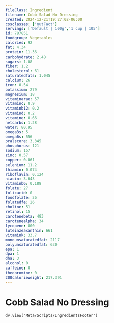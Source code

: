 ```yaml
---
fileClass: Ingredient
filename: Cobb Salad No Dressing
created: 2024-12-21T19:27:02-06:00
cssclasses: ['nutFact']
servings: ['Default | 100g','1 cup | 105']
id: 787851
foodgroup: Vegetables
calories: 92
fat: 4.34
protein: 11.36
carbohydrate: 2.48
sugars: 1.08
fiber: 1.2
cholesterol: 61
saturatedfats: 1.045
calcium: 26
iron: 0.54
potassium: 279
magnesium: 18
vitaminarae: 57
vitaminc: 8.9
vitaminb12: 0.2
vitamind: 0.2
vitamine: 0.66
netcarbs: 1.28
water: 80.95
omega3s: 5
omega6s: 556
pralscore: 3.345
phosphorus: 121
sodium: 157
zinc: 0.57
copper: 0.061
selenium: 11.2
thiamin: 0.074
riboflavin: 0.124
niacin: 3.643
vitaminb6: 0.188
folate: 27
folicacid: 0
foodfolate: 26
folatedfe: 26
choline: 51
retinol: 15
carotenebeta: 483
carotenealpha: 34
lycopene: 800
luteinzeaxanthin: 661
vitamink: 33.7
monounsaturatedfat: 2117
polyunsaturatedfat: 630
epa: 1
dpa: 1
dha: 3
alcohol: 0
caffeine: 0
theobromine: 0
200calorieweight: 217.391
---
```


# Cobb Salad No Dressing

```dataviewjs
dv.view("Meta/Scripts/IngredientsFooter")
```